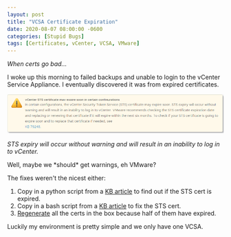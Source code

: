 ```yaml
---
layout: post
title: "VCSA Certificate Expiration"
date: 2020-08-07 08:00:00 -0600
categories: [Stupid Bugs]
tags: [Certificates, vCenter, VCSA, VMware]
---
```


*When certs go bad...*

I woke up this morning to failed backups and unable to login to the vCenter Service Appliance. I eventually discovered it was from expired certificates.

[![VMware warning about expired STS cert](/assets/2020/08/vmware-STS-warning.png)](/assets/2020/08/vmware-STS-warning.png)

*STS expiry will occur without warning and will result in an inability to log in to vCenter.*

Well, maybe we \*should\* get warnings, eh VMware?

The fixes weren't the nicest either:

1. Copy in a python script from a [KB article](https://kb.vmware.com/s/article/79248) to find out if the STS cert is expired.
1. Copy in a bash script from a [KB article](https://kb.vmware.com/s/article/76719) to fix the STS cert.
1. [Regenerate](https://kb.vmware.com/s/article/2112283) all the certs in the box because half of them have expired.

Luckily my environment is pretty simple and we only have one VCSA.
